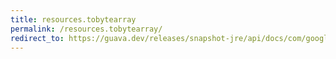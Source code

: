 ```yaml
---
title: resources.tobytearray
permalink: /resources.tobytearray/
redirect_to: https://guava.dev/releases/snapshot-jre/api/docs/com/google/common/io/Resources.html#toByteArray-java.net.URL-
---
```

